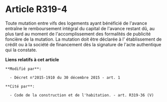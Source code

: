 # Article R319-4

Toute mutation entre vifs des logements ayant bénéficié de l'avance entraîne le remboursement intégral du capital de l'avance
restant dû, au plus tard au moment de l'accomplissement des formalités de publicité foncière de la mutation. La mutation doit
être déclarée à l'  établissement de crédit ou à la société de financement  dès la signature de l'acte authentique qui la
constate.

**Liens relatifs à cet article**

	**Modifié par**:

	  - Décret n°2015-1910 du 30 décembre 2015 - art. 1

	**Cité par**:

	  - Code de la construction et de l'habitation. - art. R319-36 (V)

